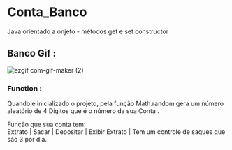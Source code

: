 # Conta_Banco
Java orientado  a onjeto -  métodos get e set constructor 

## Banco Gif :
![ezgif com-gif-maker (2)](https://user-images.githubusercontent.com/126752400/223000256-a87054c8-c6a7-4097-ad15-ad19b854931b.gif)

### Function :
  Quando é inicializado o projeto,  pela função Math.random gera um número aleatório de 4 Dígitos que é o número da sua Conta .
  
Função que sua conta tem:   
  Extrato  | Sacar  | Depositar | Exibir Extrato |  Tem um controle de saques que são 3 por dia.

